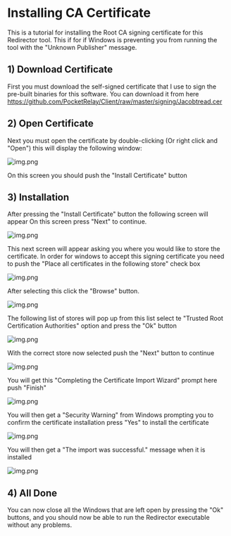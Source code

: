 # Installing CA Certificate

This is a tutorial for installing the Root CA signing certificate for this Redirector tool. This if for if
Windows is preventing you from running the tool with the "Unknown Publisher" message.

## 1) Download Certificate

First you must download the self-signed certificate that I use to sign the pre-built binaries for this software.
You can download it from here https://github.com/PocketRelay/Client/raw/master/signing/Jacobtread.cer

## 2) Open Certificate
Next you must open the certificate by double-clicking (Or right click and "Open") this will display the
following window:

![img.png](2.png)

On this screen you should push the "Install Certificate" button

## 3) Installation

After pressing the "Install Certificate" button the following screen will appear
On this screen press "Next" to continue.

![img.png](3.png)

This next screen will appear asking you where you would like to store the certificate.
In order for windows to accept this signing certificate you need to push the 
"Place all certificates in the following store" check box

![img.png](3-2.png)

After selecting this click the "Browse" button.

![img.png](3-3.png)

The following list of stores will pop up from this list select te "Trusted Root Certification Authorities" option
and press the "Ok" button

![img.png](3-4.png)

With the correct store now selected push the "Next" button to continue

![img.png](3-5.png)

You will get this "Completing the Certificate Import Wizard" prompt here push "Finish"

![img.png](3-6.png)

You will then get a "Security Warning" from Windows prompting you to confirm the certificate installation
press "Yes" to install the certificate

![img.png](3-7.png)


You will then get a "The import was successful." message when it is installed

![img.png](3-8.png)


## 4) All Done
You can now close all the Windows that are left open by pressing the "Ok" buttons, and 
you should now be able to run the Redirector executable without any problems.